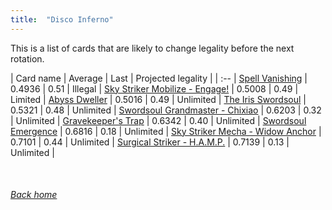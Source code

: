 ```yaml
---
title:  "Disco Inferno"
---
```


This is a list of cards that are likely to change legality before the next rotation.

| Card name | Average | Last | Projected legality |
| :-- |
[Spell Vanishing](https://db.ygoprodeck.com/card/?search=Spell%20Vanishing) | 0.4936 | 0.51 | Illegal |
[Sky Striker Mobilize - Engage!](https://db.ygoprodeck.com/card/?search=Sky%20Striker%20Mobilize%20-%20Engage!) | 0.5008 | 0.49 | Limited |
[Abyss Dweller](https://db.ygoprodeck.com/card/?search=Abyss%20Dweller) | 0.5016 | 0.49 | Unlimited |
[The Iris Swordsoul](https://db.ygoprodeck.com/card/?search=The%20Iris%20Swordsoul) | 0.5321 | 0.48 | Unlimited |
[Swordsoul Grandmaster - Chixiao](https://db.ygoprodeck.com/card/?search=Swordsoul%20Grandmaster%20-%20Chixiao) | 0.6203 | 0.32 | Unlimited |
[Gravekeeper's Trap](https://db.ygoprodeck.com/card/?search=Gravekeeper's%20Trap) | 0.6342 | 0.40 | Unlimited |
[Swordsoul Emergence](https://db.ygoprodeck.com/card/?search=Swordsoul%20Emergence) | 0.6816 | 0.18 | Unlimited |
[Sky Striker Mecha - Widow Anchor](https://db.ygoprodeck.com/card/?search=Sky%20Striker%20Mecha%20-%20Widow%20Anchor) | 0.7101 | 0.44 | Unlimited |
[Surgical Striker - H.A.M.P.](https://db.ygoprodeck.com/card/?search=Surgical%20Striker%20-%20H.A.M.P.) | 0.7139 | 0.13 | Unlimited |

<br>

###### [Back home](index)
